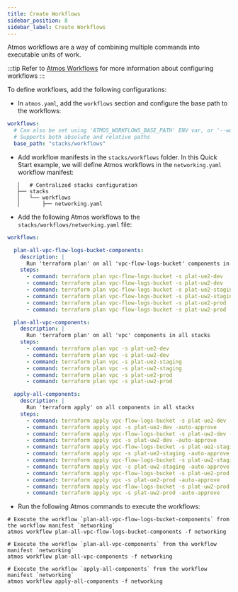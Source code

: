 ```yaml
---
title: Create Workflows
sidebar_position: 8
sidebar_label: Create Workflows
---
```


Atmos workflows are a way of combining multiple commands into executable units of work.

:::tip
Refer to [Atmos Workflows](/core-concepts/workflows) for more information about configuring workflows
:::

To define workflows, add the following configurations:

- In `atmos.yaml`, add the `workflows` section and configure the base path to the workflows:

```yaml
workflows:
  # Can also be set using 'ATMOS_WORKFLOWS_BASE_PATH' ENV var, or '--workflows-dir' command-line arguments
  # Supports both absolute and relative paths
  base_path: "stacks/workflows"
```

- Add workflow manifests in the `stacks/workflows` folder. In this Quick Start example, we will define Atmos workflows in the `networking.yaml`
  workflow manifest:

```console
   │   # Centralized stacks configuration
   ├── stacks
   │   └── workflows
   │       ├── networking.yaml
```

- Add the following Atmos workflows to the `stacks/workflows/networking.yaml` file:

```yaml
workflows:

  plan-all-vpc-flow-logs-bucket-components:
    description: |
      Run 'terraform plan' on all 'vpc-flow-logs-bucket' components in all stacks
    steps:
      - command: terraform plan vpc-flow-logs-bucket -s plat-ue2-dev
      - command: terraform plan vpc-flow-logs-bucket -s plat-uw2-dev
      - command: terraform plan vpc-flow-logs-bucket -s plat-ue2-staging
      - command: terraform plan vpc-flow-logs-bucket -s plat-uw2-staging
      - command: terraform plan vpc-flow-logs-bucket -s plat-ue2-prod
      - command: terraform plan vpc-flow-logs-bucket -s plat-uw2-prod

  plan-all-vpc-components:
    description: |
      Run 'terraform plan' on all 'vpc' components in all stacks
    steps:
      - command: terraform plan vpc -s plat-ue2-dev
      - command: terraform plan vpc -s plat-uw2-dev
      - command: terraform plan vpc -s plat-ue2-staging
      - command: terraform plan vpc -s plat-uw2-staging
      - command: terraform plan vpc -s plat-ue2-prod
      - command: terraform plan vpc -s plat-uw2-prod

  apply-all-components:
    description: |
      Run 'terraform apply' on all components in all stacks
    steps:
      - command: terraform apply vpc-flow-logs-bucket -s plat-ue2-dev -auto-approve
      - command: terraform apply vpc -s plat-ue2-dev -auto-approve
      - command: terraform apply vpc-flow-logs-bucket -s plat-uw2-dev -auto-approve
      - command: terraform apply vpc -s plat-uw2-dev -auto-approve
      - command: terraform apply vpc-flow-logs-bucket -s plat-ue2-staging -auto-approve
      - command: terraform apply vpc -s plat-ue2-staging -auto-approve
      - command: terraform apply vpc-flow-logs-bucket -s plat-uw2-staging -auto-approve
      - command: terraform apply vpc -s plat-uw2-staging -auto-approve
      - command: terraform apply vpc-flow-logs-bucket -s plat-ue2-prod -auto-approve
      - command: terraform apply vpc -s plat-ue2-prod -auto-approve
      - command: terraform apply vpc-flow-logs-bucket -s plat-uw2-prod -auto-approve
      - command: terraform apply vpc -s plat-uw2-prod -auto-approve
```

- Run the following Atmos commands to execute the workflows:

```shell
# Execute the workflow `plan-all-vpc-flow-logs-bucket-components` from the workflow manifest `networking`
atmos workflow plan-all-vpc-flow-logs-bucket-components -f networking

# Execute the workflow `plan-all-vpc-components` from the workflow manifest `networking`
atmos workflow plan-all-vpc-components -f networking

# Execute the workflow `apply-all-components` from the workflow manifest `networking`
atmos workflow apply-all-components -f networking
```
